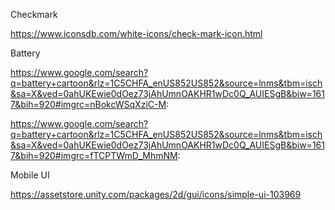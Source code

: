 Checkmark

https://www.iconsdb.com/white-icons/check-mark-icon.html


Battery

https://www.google.com/search?q=battery+cartoon&rlz=1C5CHFA_enUS852US852&source=lnms&tbm=isch&sa=X&ved=0ahUKEwie0dOez73jAhUmnOAKHR1wDc0Q_AUIESgB&biw=1617&bih=920#imgrc=nBokcWSqXziC-M:

https://www.google.com/search?q=battery+cartoon&rlz=1C5CHFA_enUS852US852&source=lnms&tbm=isch&sa=X&ved=0ahUKEwie0dOez73jAhUmnOAKHR1wDc0Q_AUIESgB&biw=1617&bih=920#imgrc=fTCPTWmD_MhmNM:


Mobile UI

https://assetstore.unity.com/packages/2d/gui/icons/simple-ui-103969


